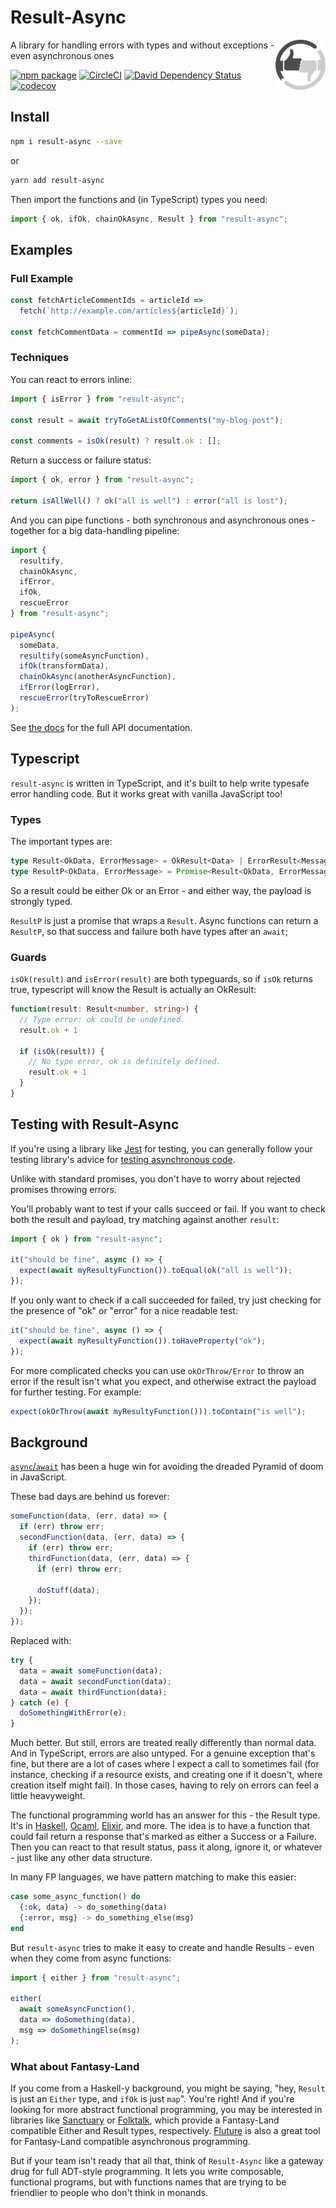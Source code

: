 # Result-Async

<img width="80" height="80" src="./assets/images/logo.png" alt="logo" align="right" />

A library for handling errors with types and without exceptions - even asynchronous ones

[![npm package](https://img.shields.io/npm/v/result-async.svg)](https://www.npmjs.com/package/result-async)
[![CircleCI](https://circleci.com/gh/will-wow/result-async.svg?style=svg)](https://circleci.com/gh/will-wow/result-async)
[![David Dependency Status](https://david-dm.org/will-wow/result-async.svg)](https://david-dm.org/will-wow/result-async)
[![codecov](https://codecov.io/gh/will-wow/result-async/branch/master/graph/badge.svg)](https://codecov.io/gh/will-wow/result-async)

## Install

```bash
npm i result-async --save
```

or

```bash
yarn add result-async
```

Then import the functions and (in TypeScript) types you need:

```typescript
import { ok, ifOk, chainOkAsync, Result } from "result-async";
```

## Examples

### Full Example

```typescript
const fetchArticleCommentIds = articleId =>
  fetch(`http://example.com/articles${articleId}`);

const fetchCommentData = commentId => pipeAsync(someData);
```

### Techniques

You can react to errors inline:

```typescript
import { isError } from "result-async";

const result = await tryToGetAListOfComments("my-blog-post");

const comments = isOk(result) ? result.ok : [];
```

Return a success or failure status:

```typescript
import { ok, error } from "result-async";

return isAllWell() ? ok("all is well") : error("all is lost");
```

And you can pipe functions - both synchronous and asynchronous ones - together for a big data-handling pipeline:

```typescript
import {
  resultify,
  chainOkAsync,
  ifError,
  ifOk,
  rescueError
} from "result-async";

pipeAsync(
  someData,
  resultify(someAsyncFunction),
  ifOk(transformData),
  chainOkAsync(anotherAsyncFunction),
  ifError(logError),
  rescueError(tryToRescueError)
);
```

See [the docs](https://github.com/will-wow/result-async) for the full API documentation.

## Typescript

`result-async` is written in TypeScript, and it's built to help write typesafe error handling code. But it works great with vanilla JavaScript too!

### Types

The important types are:

```typescript
type Result<OkData, ErrorMessage> = OkResult<Data> | ErrorResult<Message>;
type ResultP<OkData, ErrorMessage> = Promise<Result<OkData, ErrorMessage>>;
```

So a result could be either Ok or an Error - and either way, the payload is strongly typed.

`ResultP` is just a promise that wraps a `Result`. Async functions can return a `ResultP`, so that success and failure both have types after an `await`;

### Guards

`isOk(result)` and `isError(result)` are both typeguards, so if `isOk` returns true, typescript will know the Result is actually an OkResult:

```typescript
function(result: Result<number, string>) {
  // Type error: ok could be undefined.
  result.ok + 1

  if (isOk(result)) {
    // No type error, ok is definitely defined.
    result.ok + 1
  }
}
```

## Testing with Result-Async

If you're using a library like [Jest](https://github.com/facebook/jest) for testing, you can generally follow your testing library's advice for [testing asynchronous code](https://jest-bot.github.io/jest/docs/asynchronous.html#content).

Unlike with standard promises, you don't have to worry about rejected promises throwing errors.

You'll probably want to test if your calls succeed or fail. If you want to check both the result and payload, try matching against another `result`:

```javascript
import { ok } from "result-async";

it("should be fine", async () => {
  expect(await myResultyFunction()).toEqual(ok("all is well"));
});
```

If you only want to check if a call succeeded for failed, try just checking for the presence of "ok" or "error" for a nice readable test:

```javascript
it("should be fine", async () => {
  expect(await myResultyFunction()).toHaveProperty("ok");
});
```

For more complicated checks you can use `okOrThrow/Error` to throw an error if the
result isn't what you expect, and otherwise extract the payload for further testing. For example:

```javascript
expect(okOrThrow(await myResultyFunction())).toContain("is well");
```

## Background

[`async`/`await`](https://developer.mozilla.org/en-US/docs/Web/JavaScript/Reference/Statements/async_function) has been a huge win for avoiding the dreaded Pyramid of doom in JavaScript.

These bad days are behind us forever:

```javascript
someFunction(data, (err, data) => {
  if (err) throw err;
  secondFunction(data, (err, data) => {
    if (err) throw err;
    thirdFunction(data, (err, data) => {
      if (err) throw err;

      doStuff(data);
    });
  });
});
```

Replaced with:

```javascript
try {
  data = await someFunction(data);
  data = await secondFunction(data);
  data = await thirdFunction(data);
} catch (e) {
  doSomethingWithError(e);
}
```

Much better. But still, errors are treated really differently than normal data. And in TypeScript, errors are also untyped. For a genuine exception that's fine, but there are a lot of cases where I expect a call to sometimes fail (for instance, checking if a resource exists, and creating one if it doesn't, where creation itself might fail). In those cases, having to rely on errors can feel a little heavyweight.

The functional programming world has an answer for this - the Result type. It's in [Haskell](http://book.realworldhaskell.org/read/error-handling.html#errors.either), [Ocaml](https://ocaml.org/learn/tutorials/error_handling.html#Result-type), [Elixir](https://medium.com/@moxicon/elixir-best-practices-for-error-values-50dc015a06f5), and more. The idea is to have a function that could fail return a response that's marked as either a Success or a Failure. Then you can react to that result status, pass it along, ignore it, or whatever - just like any other data structure.

In many FP languages, we have pattern matching to make this easier:

```elixir
case some_async_function() do
  {:ok, data} -> do_something(data)
  {:error, msg} -> do_something_else(msg)
end
```

But `result-async` tries to make it easy to create and handle Results - even when they come from async functions:

```typescript
import { either } from "result-async";

either(
  await someAsyncFunction(),
  data => doSomething(data),
  msg => doSomethingElse(msg)
);
```

### What about Fantasy-Land

If you come from a Haskell-y background, you might be saying, "hey, `Result` is just an `Either` type, and `ifOk` is just `map`". You're right! And if you're looking for more abstract functional programming, you may be interested in libraries like [Sanctuary](https://github.com/sanctuary-js/sanctuary) or [Folktalk](https://github.com/origamitower/folktale), which provide a Fantasy-Land compatible Either and Result types, respectively. [Fluture](https://github.com/fluture-js/Fluture) is also a great tool for Fantasy-Land compatible asynchronous programming.

But if your team isn't ready that all that, think of `Result-Async` like a gateway drug for full ADT-style programming. It lets you write composable, functional programs, but with functions names that are trying to be friendlier to people who don't think in monands.
